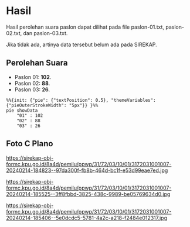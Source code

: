 # Hasil

Hasil perolehan suara paslon dapat dilihat pada file paslon-01.txt, paslon-02.txt, dan paslon-03.txt.

Jika tidak ada, artinya data tersebut belum ada pada SIREKAP.

## Perolehan Suara

 * Paslon 01: **102**.
 * Paslon 02: **88**.
 * Paslon 03: **26**.

```mermaid
%%{init: {"pie": {"textPosition": 0.5}, "themeVariables": {"pieOuterStrokeWidth": "5px"}} }%%
pie showData
    "01" : 102
    "02" : 88
    "03" : 26
```
## Foto C Plano

https://sirekap-obj-formc.kpu.go.id/8a4d/pemilu/ppwp/31/72/03/10/01/3172031001007-20240214-184823--97da300f-fb8b-464d-bc1f-e53d99eae7ed.jpg

https://sirekap-obj-formc.kpu.go.id/8a4d/pemilu/ppwp/31/72/03/10/01/3172031001007-20240214-185525--3ff8fbbd-3825-438c-9989-be05769634d0.jpg

https://sirekap-obj-formc.kpu.go.id/8a4d/pemilu/ppwp/31/72/03/10/01/3172031001007-20240214-185406--5e0dcdc5-5781-4a2c-a218-f2484e012317.jpg
